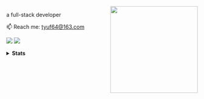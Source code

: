 <img align='right' src="https://i.giphy.com/media/zOvBKUUEERdNm/giphy.webp" width="230">

a full-stack developer

📫 Reach me: <a href="mailto: tyuf64@163.com">tyuf64@163.com</a>

<img src="https://img.shields.io/badge/About Me-35495e?logo=homeadvisor&logoColor=%23fff"></a>
<a href="https://github.com/josliang"><img src="https://visitor-badge.laobi.icu/badge?page_id=josliang.josliang&format=true&left_color=%2335495e&right_color=%2342b883"></a>

<details>
    <summary><b>Stats</b></summary>
    <img align="" height="180em" width="57.5%" src="https://github-readme-stats.vercel.app/api?username=josliang&hide_title=true&show_icons=true&hide_border=true&&count_private=true&include_all_commits=true&bg_color=9ca3af00"/><img align="" height="180em" width="42.4%" src="https://github-readme-stats.vercel.app/api/top-langs/?username=josliang&hide_title=true&show_icons=true&hide_border=true&layout=compact&bg_color=9ca3af00"/><img align="" width="99.9%" src="https://github-readme-activity-graph.vercel.app/graph?username=josliang&theme=nord&hide_border=true&color=5094f0&point=5094f0&line=959598&title_color=5094f0&icon_color=5094f0&text_color=959598&bg_color=9ca3af00"/>
</details>

